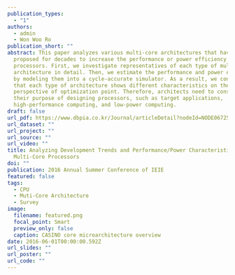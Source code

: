 ```yaml
---
publication_types:
  - "1"
authors:
  - admin
  - Won Woo Ro
publication_short: ""
abstract: This paper analyzes various multi-core architectures that have been
  proposed for decades to increase the performance or power efficiency of
  processors. First, we investigate representatives of each type of multi-core
  architecture in detail. Then, we estimate the performance and power efficiency
  by modeling them into a cycle-accurate simulator. As a result, we conclude
  that each type of architecture shows different characteristics on the
  perspective of optimization point. Therefore, architects need to consider
  their purpose of designing processors, such as target applications,
  high-performance computing, and low-power computing.
draft: false
url_pdf: https://www.dbpia.co.kr/Journal/articleDetail?nodeId=NODE06725026
url_dataset: ""
url_project: ""
url_source: ""
url_video: ""
title: Analyzing Development Trends and Performance/Power Characteristics of
  Multi-Core Processors
doi: ""
publication: 2016 Annual Summer Conference of IEIE
featured: false
tags:
  - CPU
  - Muti-Core Architecture
  - Survey
image:
  filename: featured.png
  focal_point: Smart
  preview_only: false
  caption: CASINO core microarchitecture overview
date: 2016-06-01T00:00:00.592Z
url_slides: ""
url_poster: ""
url_code: ""
---
```

